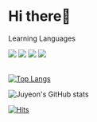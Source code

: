 
###  <h1>Hi there👋</h1> 
<p>Learning Languages</p>
<div>
  <img src="https://img.shields.io/badge/Java-007396?style=flat-square&logo=java&logoColor=white"> 
  <img src="https://img.shields.io/badge/C-007396?style=flat-square&logo=C&logoColor=white"> 
  <img src="https://img.shields.io/badge/HTML-007396?style=flat-square&logo=HTML&logoColor=white"> 
  <img src="https://img.shields.io/badge/CSS-007396?style=flat-square&logo=CSS&logoColor=white"> 
  
</div>

<br>
<!-- 사용 언어 비율 -->

[![Top Langs ](https://github-readme-stats.vercel.app/api/top-langs/?username=juyeon-Bae)](https://github.com/anuraghazra/github-readme-stats)

 <!-- Github states -->
![Juyeon's GitHub stats](https://github-readme-stats.vercel.app/api?username=juyeon-Bae&hide=contribs&count_private=true&show_icons=true)

<!-- 방문자 -->
[![Hits](https://hits.seeyoufarm.com/api/count/incr/badge.svg?url=https%3A%2F%2Fgithub.com%2Fjuyeon-Bae&count_bg=%2379C83D&title_bg=%23555555&icon=&icon_color=%23E7E7E7&title=hits&edge_flat=false)](https://hits.seeyoufarm.com)
